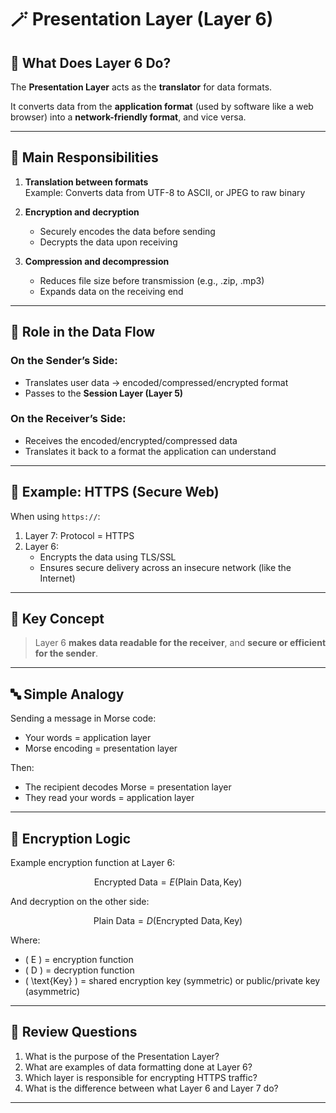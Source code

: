 # 🪄 Presentation Layer (Layer 6)

## 🧠 What Does Layer 6 Do?

The **Presentation Layer** acts as the **translator** for data formats.

It converts data from the **application format** (used by software like a web browser) into a **network-friendly format**, and vice versa.

---

## 🔁 Main Responsibilities

1. **Translation between formats**  
   Example: Converts data from UTF-8 to ASCII, or JPEG to raw binary

2. **Encryption and decryption**  
   - Securely encodes the data before sending
   - Decrypts the data upon receiving

3. **Compression and decompression**  
   - Reduces file size before transmission (e.g., .zip, .mp3)
   - Expands data on the receiving end

---

## 📐 Role in the Data Flow

### On the Sender’s Side:
- Translates user data → encoded/compressed/encrypted format
- Passes to the **Session Layer (Layer 5)**

### On the Receiver’s Side:
- Receives the encoded/encrypted/compressed data
- Translates it back to a format the application can understand

---

## 🔐 Example: HTTPS (Secure Web)

When using `https://`:

1. Layer 7: Protocol = HTTPS  
2. Layer 6: 
   - Encrypts the data using TLS/SSL
   - Ensures secure delivery across an insecure network (like the Internet)

---

## 💬 Key Concept

> Layer 6 **makes data readable for the receiver**, and **secure or efficient for the sender**.

---

## 🔤 Simple Analogy

Sending a message in Morse code:

- Your words = application layer
- Morse encoding = presentation layer

Then:
- The recipient decodes Morse = presentation layer
- They read your words = application layer

---

## 🔐 Encryption Logic

Example encryption function at Layer 6:

$$
\text{Encrypted Data} = E(\text{Plain Data}, \text{Key})
$$

And decryption on the other side:

$$
\text{Plain Data} = D(\text{Encrypted Data}, \text{Key})
$$

Where:
- \( E \) = encryption function
- \( D \) = decryption function
- \( \text{Key} \) = shared encryption key (symmetric) or public/private key (asymmetric)

---

## 🧪 Review Questions

1. What is the purpose of the Presentation Layer?
2. What are examples of data formatting done at Layer 6?
3. Which layer is responsible for encrypting HTTPS traffic?
4. What is the difference between what Layer 6 and Layer 7 do?

---

